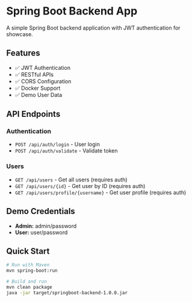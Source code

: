 # Spring Boot Backend App

A simple Spring Boot backend application with JWT authentication for showcase.

## Features

- ✅ JWT Authentication
- ✅ RESTful APIs
- ✅ CORS Configuration
- ✅ Docker Support
- ✅ Demo User Data

## API Endpoints

### Authentication

- `POST /api/auth/login` - User login
- `POST /api/auth/validate` - Validate token

### Users

- `GET /api/users` - Get all users (requires auth)
- `GET /api/users/{id}` - Get user by ID (requires auth)
- `GET /api/users/profile/{username}` - Get user profile (requires auth)

## Demo Credentials

- **Admin:** admin/password
- **User:** user/password

## Quick Start

```bash
# Run with Maven
mvn spring-boot:run

# Build and run
mvn clean package
java -jar target/springboot-backend-1.0.0.jar
```
